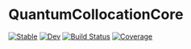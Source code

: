 # QuantumCollocationCore

[![Stable](https://img.shields.io/badge/docs-stable-blue.svg)](https://aarontrowbridge.github.io/QuantumCollocationCore.jl/stable/)
[![Dev](https://img.shields.io/badge/docs-dev-blue.svg)](https://aarontrowbridge.github.io/QuantumCollocationCore.jl/dev/)
[![Build Status](https://github.com/aarontrowbridge/QuantumCollocationCore.jl/actions/workflows/CI.yml/badge.svg?branch=main)](https://github.com/aarontrowbridge/QuantumCollocationCore.jl/actions/workflows/CI.yml?query=branch%3Amain)
[![Coverage](https://codecov.io/gh/aarontrowbridge/QuantumCollocationCore.jl/branch/main/graph/badge.svg)](https://codecov.io/gh/aarontrowbridge/QuantumCollocationCore.jl)
